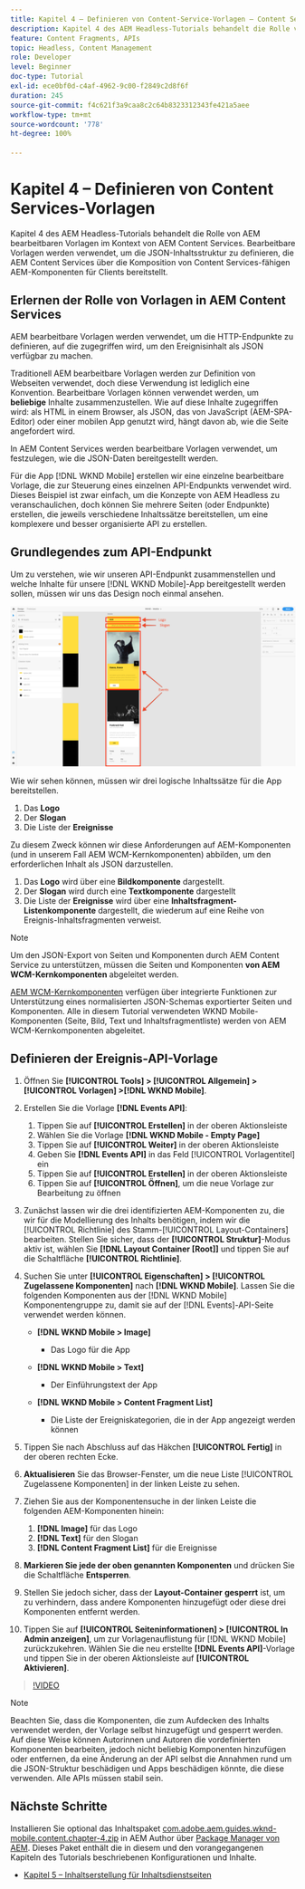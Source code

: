 ```yaml
---
title: Kapitel 4 – Definieren von Content-Service-Vorlagen – Content Services
description: Kapitel 4 des AEM Headless-Tutorials behandelt die Rolle von AEM bearbeitbaren Vorlagen im Kontext von AEM Content Services. Bearbeitbare Vorlagen werden verwendet, um die JSON-Inhaltsstruktur zu definieren, die AEM Content Services letztendlich bereitstellt.
feature: Content Fragments, APIs
topic: Headless, Content Management
role: Developer
level: Beginner
doc-type: Tutorial
exl-id: ece0bf0d-c4af-4962-9c00-f2849c2d8f6f
duration: 245
source-git-commit: f4c621f3a9caa8c2c64b8323312343fe421a5aee
workflow-type: tm+mt
source-wordcount: '778'
ht-degree: 100%

---
```


# Kapitel 4 – Definieren von Content Services-Vorlagen

Kapitel 4 des AEM Headless-Tutorials behandelt die Rolle von AEM bearbeitbaren Vorlagen im Kontext von AEM Content Services. Bearbeitbare Vorlagen werden verwendet, um die JSON-Inhaltsstruktur zu definieren, die AEM Content Services über die Komposition von Content Services-fähigen AEM-Komponenten für Clients bereitstellt.

## Erlernen der Rolle von Vorlagen in AEM Content Services

AEM bearbeitbare Vorlagen werden verwendet, um die HTTP-Endpunkte zu definieren, auf die zugegriffen wird, um den Ereignisinhalt als JSON verfügbar zu machen.

Traditionell AEM bearbeitbare Vorlagen werden zur Definition von Webseiten verwendet, doch diese Verwendung ist lediglich eine Konvention. Bearbeitbare Vorlagen können verwendet werden, um **beliebige** Inhalte zusammenzustellen. Wie auf diese Inhalte zugegriffen wird: als HTML in einem Browser, als JSON, das von JavaScript (AEM-SPA-Editor) oder einer mobilen App genutzt wird, hängt davon ab, wie die Seite angefordert wird.

In AEM Content Services werden bearbeitbare Vorlagen verwendet, um festzulegen, wie die JSON-Daten bereitgestellt werden.

Für die App [!DNL WKND Mobile] erstellen wir eine einzelne bearbeitbare Vorlage, die zur Steuerung eines einzelnen API-Endpunkts verwendet wird. Dieses Beispiel ist zwar einfach, um die Konzepte von AEM Headless zu veranschaulichen, doch können Sie mehrere Seiten (oder Endpunkte) erstellen, die jeweils verschiedene Inhaltssätze bereitstellen, um eine komplexere und besser organisierte API zu erstellen.

## Grundlegendes zum API-Endpunkt

Um zu verstehen, wie wir unseren API-Endpunkt zusammenstellen und welche Inhalte für unsere [!DNL WKND Mobile]-App bereitgestellt werden sollen, müssen wir uns das Design noch einmal ansehen.

![Ereignis-API-Seitenzerlegung](./assets/chapter-4/design-to-component-mapping.png)

Wie wir sehen können, müssen wir drei logische Inhaltssätze für die App bereitstellen.

1. Das **Logo**
2. Der **Slogan**
3. Die Liste der **Ereignisse**

Zu diesem Zweck können wir diese Anforderungen auf AEM-Komponenten (und in unserem Fall AEM WCM-Kernkomponenten) abbilden, um den erforderlichen Inhalt als JSON darzustellen.

1. Das **Logo** wird über eine **Bildkomponente** dargestellt.
2. Der **Slogan** wird durch eine **Textkomponente** dargestellt
3. Die Liste der **Ereignisse** wird über eine **Inhaltsfragment-Listenkomponente** dargestellt, die wiederum auf eine Reihe von Ereignis-Inhaltsfragmenten verweist.

>[!NOTE]
>
>Um den JSON-Export von Seiten und Komponenten durch AEM Content Service zu unterstützen, müssen die Seiten und Komponenten **von AEM WCM-Kernkomponenten** abgeleitet werden.
>
>[AEM WCM-Kernkomponenten](https://github.com/Adobe-Marketing-Cloud/aem-core-wcm-components) verfügen über integrierte Funktionen zur Unterstützung eines normalisierten JSON-Schemas exportierter Seiten und Komponenten. Alle in diesem Tutorial verwendeten WKND Mobile-Komponenten (Seite, Bild, Text und Inhaltsfragmentliste) werden von AEM WCM-Kernkomponenten abgeleitet.

## Definieren der Ereignis-API-Vorlage

1. Öffnen Sie **[!UICONTROL Tools] > [!UICONTROL Allgemein] > [!UICONTROL Vorlagen] >[!DNL WKND Mobile]**.

1. Erstellen Sie die Vorlage **[!DNL Events API]**:

   1. Tippen Sie auf **[!UICONTROL Erstellen]** in der oberen Aktionsleiste
   1. Wählen Sie die Vorlage **[!DNL WKND Mobile - Empty Page]**
   1. Tippen Sie auf **[!UICONTROL Weiter]** in der oberen Aktionsleiste
   1. Geben Sie **[!DNL Events API]** in das Feld [!UICONTROL Vorlagentitel] ein
   1. Tippen Sie auf **[!UICONTROL Erstellen]** in der oberen Aktionsleiste
   1. Tippen Sie auf **[!UICONTROL Öffnen]**, um die neue Vorlage zur Bearbeitung zu öffnen

1. Zunächst lassen wir die drei identifizierten AEM-Komponenten zu, die wir für die Modellierung des Inhalts benötigen, indem wir die [!UICONTROL Richtlinie] des Stamm-[!UICONTROL Layout-Containers] bearbeiten. Stellen Sie sicher, dass der **[!UICONTROL Struktur]**-Modus aktiv ist, wählen Sie **[!DNL Layout Container \[Root\]]** und tippen Sie auf die Schaltfläche **[!UICONTROL Richtlinie]**.
1. Suchen Sie unter **[!UICONTROL Eigenschaften] > [!UICONTROL Zugelassene Komponenten]** nach **[!DNL WKND Mobile]**. Lassen Sie die folgenden Komponenten aus der [!DNL WKND Mobile] Komponentengruppe zu, damit sie auf der [!DNL Events]-API-Seite verwendet werden können.

   * **[!DNL WKND Mobile > Image]**

      * Das Logo für die App

   * **[!DNL WKND Mobile > Text]**

      * Der Einführungstext der App

   * **[!DNL WKND Mobile > Content Fragment List]**

      * Die Liste der Ereigniskategorien, die in der App angezeigt werden können

1. Tippen Sie nach Abschluss auf das Häkchen **[!UICONTROL Fertig]** in der oberen rechten Ecke.
1. **Aktualisieren** Sie das Browser-Fenster, um die neue Liste [!UICONTROL Zugelassene Komponenten] in der linken Leiste zu sehen.
1. Ziehen Sie aus der Komponentensuche in der linken Leiste die folgenden AEM-Komponenten hinein:
   1. **[!DNL Image]** für das Logo
   2. **[!DNL Text]** für den Slogan
   3. **[!DNL Content Fragment List]** für die Ereignisse
1. **Markieren Sie jede der oben genannten Komponenten** und drücken Sie die Schaltfläche **Entsperren**.
1. Stellen Sie jedoch sicher, dass der **Layout-Container** **gesperrt** ist, um zu verhindern, dass andere Komponenten hinzugefügt oder diese drei Komponenten entfernt werden.
1. Tippen Sie auf **[!UICONTROL Seiteninformationen] > [!UICONTROL In Admin anzeigen]**, um zur Vorlagenauflistung für [!DNL WKND Mobile] zurückzukehren. Wählen Sie die neu erstellte **[!DNL Events API]**-Vorlage und tippen Sie in der oberen Aktionsleiste auf **[!UICONTROL Aktivieren]**.

>[!VIDEO](https://video.tv.adobe.com/v/28342?quality=12&learn=on)

>[!NOTE]
>
> Beachten Sie, dass die Komponenten, die zum Aufdecken des Inhalts verwendet werden, der Vorlage selbst hinzugefügt und gesperrt werden. Auf diese Weise können Autorinnen und Autoren die vordefinierten Komponenten bearbeiten, jedoch nicht beliebig Komponenten hinzufügen oder entfernen, da eine Änderung an der API selbst die Annahmen rund um die JSON-Struktur beschädigen und Apps beschädigen könnte, die diese verwenden. Alle APIs müssen stabil sein.

## Nächste Schritte

Installieren Sie optional das Inhaltspaket [com.adobe.aem.guides.wknd-mobile.content.chapter-4.zip](https://github.com/adobe/aem-guides-wknd-mobile/releases/latest) in AEM Author über [Package Manager von AEM](http://localhost:4502/crx/packmgr/index.jsp). Dieses Paket enthält die in diesem und den vorangegangenen Kapiteln des Tutorials beschriebenen Konfigurationen und Inhalte.

* [Kapitel 5 – Inhaltserstellung für Inhaltsdienstseiten](./chapter-5.md)
